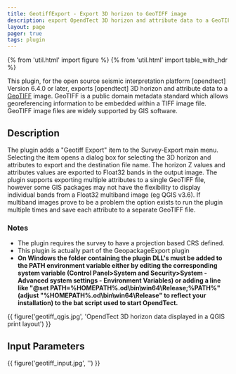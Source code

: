 ```yaml
---
title: GeotiffExport - Export 3D horizon to GeoTIFF image
description: export OpendTect 3D horizon and attribute data to a GeoTIFF image
layout: page
pager: true
tags: plugin
---
```


{% from 'util.html' import figure %}
{% from 'util.html' import table_with_hdr %}

This plugin, for the open source seismic interpretation platform [opendtect] Version 6.4.0 or later, exports [opendtect] 3D horizon and attribute data to a  [GeoTIFF](https://en.wikipedia.org/wiki/GeoTIFF) image. GeoTIFF is a public domain metadata standard which allows georeferencing information to be embedded within a TIFF image file. GeoTIFF image files are widely supported by GIS software.

## Description

The plugin adds a "Geotiff Export" item to the Survey-Export main menu. Selecting the item opens a dialog box for selecting the 3D horizon and attributes to export and the destination file name. The horizon Z values and attributes values are exported to Float32 bands in the output image. The plugin supports exporting multiple attributes to a single GeoTIFF file, however some GIS packages may not have the flexibility to display individual bands from a Float32 multiband image (eg QGIS v3.6). If multiband images prove to be a problem the option exists to run the plugin multiple times and save each attribute to a separate GeoTIFF file.

### Notes
-  The plugin requires the survey to have a projection based CRS defined.
-  This plugin is actually part of the GeopackageExport plugin
-  **On Windows the folder containing the plugin DLL's must be added to the PATH environment variable either by editing the corresponding system variable (Control Panel>System and Security>System - Advanced system settings - Environment Variables) or adding a line like "@set PATH=%HOMEPATH%\.od\bin\win64\Release;%PATH%" (adjust "%HOMEPATH%\.od\bin\win64\Release" to reflect your installation) to the bat script used to start OpendTect.**

{{ figure('geotiff_qgis.jpg', 'OpendTect 3D horizon data displayed in a QGIS print layout') }}

## Input Parameters

{{ figure('geotiff_input.jpg', '') }}

